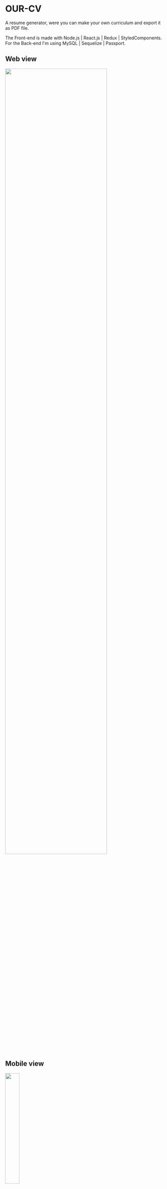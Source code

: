 # OUR-CV
A  resume generator, were you can make your own curriculum and export it as PDF file.

The Front-end is made with Node.js | React.js | Redux | StyledComponents.  
For the Back-end I'm using MySQL | Sequelize | Passport.

## Web view
<img src="https://scontent.fcor10-3.fna.fbcdn.net/v/t1.0-9/161713005_10224294622694500_9124542996873606745_o.jpg?_nc_cat=100&ccb=1-3&_nc_sid=730e14&_nc_eui2=AeHzt43c7jyHKtDKrk6lPfxQDAHflnKrDWAMAd-WcqsNYOVluGc4hZjTvnOgD1PtYLA&_nc_ohc=tvtMgAulDSUAX859IxO&_nc_ht=scontent.fcor10-3.fna&oh=ddd0ff3ede5960e5d13e84ce0e9e4e39&oe=607830F2" width="80%" height="80%">   

## Mobile view
<img src="https://scontent.fcor10-3.fna.fbcdn.net/v/t1.0-9/161864389_10224294622614498_8340701716706024533_n.jpg?_nc_cat=109&ccb=1-3&_nc_sid=730e14&_nc_eui2=AeFA8U7N0N_o3kALfzX0odaHFQVc0wFuxSAVBVzTAW7FIEPnVHFc8Z0j-He0fDDQvSQ&_nc_ohc=zcKCOLaXZ4cAX-niJBF&_nc_ht=scontent.fcor10-3.fna&oh=990a2a73122a047189da5345d9fb75b0&oe=60765952" width="30%" height="30%">

[OUR-CV APP](https://our-cv-santiabo.vercel.app/)


